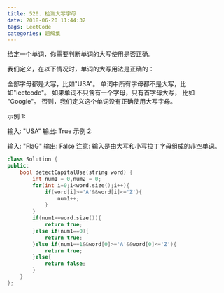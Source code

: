 ```yaml
---
title: 520. 检测大写字母
date: 2018-06-20 11:44:32
tags: LeetCode
categories: 题解集
---
```


给定一个单词，你需要判断单词的大写使用是否正确。

我们定义，在以下情况时，单词的大写用法是正确的：

全部字母都是大写，比如"USA"。
单词中所有字母都不是大写，比如"leetcode"。
如果单词不只含有一个字母，只有首字母大写， 比如 "Google"。
否则，我们定义这个单词没有正确使用大写字母。

示例 1:

输入: "USA"
输出: True
示例 2:

输入: "FlaG"
输出: False
注意: 输入是由大写和小写拉丁字母组成的非空单词。

```cpp
class Solution {
public:
    bool detectCapitalUse(string word) {
        int num1 = 0,num2 = 0;
        for(int i=0;i<word.size();i++){
            if(word[i]>='A'&&word[i]<='Z'){
                num1++;
            }
        }
        if(num1==word.size()){
            return true;
        }else if(num1==0){
            return true;
        }else if(num1==1&&word[0]>='A'&&word[0]<='Z'){
            return true;
        }else{
            return false;
        }
    }
};
```